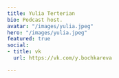 ```yaml
---
title: Yulia Terterian
bio: Podcast host.
avatar: "/images/yulia.jpeg"
hero: "/images/yulia.jpeg"
featured: true
social:
- title: vk
  url: https://vk.com/y.bochkareva

---
```


